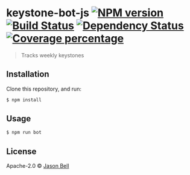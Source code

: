 # keystone-bot-js [![NPM version][npm-image]][npm-url] [![Build Status][travis-image]][travis-url] [![Dependency Status][daviddm-image]][daviddm-url] [![Coverage percentage][coveralls-image]][coveralls-url]
> Tracks weekly keystones

## Installation

Clone this repository, and run:
```sh
$ npm install
```

## Usage

```js
$ npm run bot
```
## License

Apache-2.0 © [Jason Bell]()


[npm-image]: https://badge.fury.io/js/keystone-bot-js.svg
[npm-url]: https://npmjs.org/package/keystone-bot-js
[travis-image]: https://travis-ci.org//keystone-bot-js.svg?branch=master
[travis-url]: https://travis-ci.org//keystone-bot-js
[daviddm-image]: https://david-dm.org//keystone-bot-js.svg?theme=shields.io
[daviddm-url]: https://david-dm.org//keystone-bot-js
[coveralls-image]: https://coveralls.io/repos//keystone-bot-js/badge.svg
[coveralls-url]: https://coveralls.io/r//keystone-bot-js
